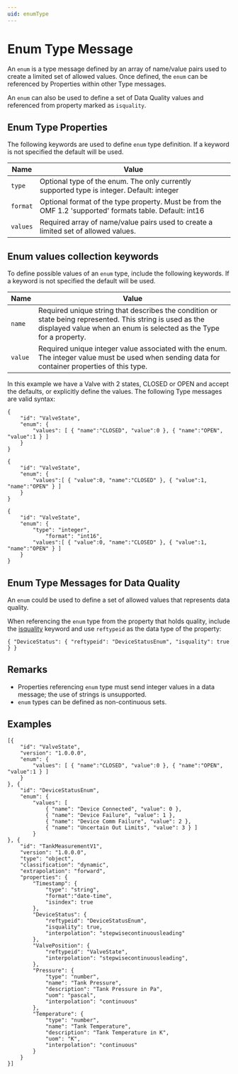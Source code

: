 ```yaml
---
uid: enumType
---
```


# Enum Type Message
An `enum` is a type message defined by an array of name/value pairs used to create a limited set of allowed values. Once defined, the `enum` can be referenced by Properties within other Type messages.

An `enum` can also be used to define a set of Data Quality values and referenced from property marked as `isquality`.

## Enum Type Properties
The following keywords are used to define `enum` type definition. If a keyword is not specified the default will be used.

| Name | Value |
| --- | --- |
| `type` | Optional type of the enum. The only currently supported type is integer. Default: integer |
| `format` | Optional format of the type property. Must be from the OMF 1.2 'supported' formats table. Default: int16 |
| `values` | Required array of name/value pairs used to create a limited set of allowed values. |

## Enum values collection keywords
To define possible values of an `enum` type, include the following keywords. If a keyword is not specified the default will be used.

| Name | Value |
| --- | --- |
| `name` | Required unique string that describes the condition or state being represented. This string is used as the displayed value when an enum is selected as the Type for a property. |
| `value` | Required unique integer value associated with the enum. The integer value must be used when sending data for container properties of this type. |

In this example we have a Valve with 2 states, CLOSED or OPEN and accept the defaults, or explicitly define the values. The following Type messages are valid syntax:

	{ 
		"id": "ValveState", 
		"enum": {
			"values": [ { "name":"CLOSED", "value":0 }, { "name":"OPEN", "value":1 } ] 
		}
	}
	
	{ 
		"id": "ValveState", 
		"enum": {
			"values":[ { "value":0, "name":"CLOSED" }, { "value":1, "name":"OPEN" } ] 
		}
	}

	{ 
		"id": "ValveState", 
		"enum": {
			"type": "integer",
        		"format": "int16",
			"values":[ { "value":0, "name":"CLOSED" }, { "value":1, "name":"OPEN" } ] 
		}
	}

## Enum Type Messages for Data Quality

An `enum` could be used to define a set of allowed values that represents data quality.

When referencing the `enum` type from the property that holds quality, include the [isquality](xref:typePropertiesAndFormats) keyword and use `reftypeid` as the data type of the property:

    { "DeviceStatus": { "reftypeid": "DeviceStatusEnum", "isquality": true } }

## Remarks
 - Properties referencing `enum` type must send integer values in a data message; the use of strings is unsupported.
 - `enum` types can be defined as non-continuous sets.

## Examples

	[{
		"id": "ValveState",
		"version": "1.0.0.0",
		"enum": {
			"values": [ { "name":"CLOSED", "value":0 }, { "name":"OPEN", "value":1 } ]
		}
	}, { 
		"id": "DeviceStatusEnum", 
		"enum": {
			"values": [ 
				{ "name": "Device Connected", "value": 0 },
				{ "name": "Device Failure", "value": 1 },
				{ "name": "Device Comm Failure", "value": 2 },
				{ "name": "Uncertain Out Limits", "value": 3 } ]
			}
	}, {
		"id": "TankMeasurementV1",
		"version": "1.0.0.0",
		"type": "object",
		"classification": "dynamic",
		"extrapolation": "forward",
		"properties": {
			"Timestamp": {
				"type": "string",
				"format":"date-time",
				"isindex": true
			},
			"DeviceStatus": {
				"reftypeid": "DeviceStatusEnum", 
				"isquality": true,
				"interpolation": "stepwisecontinuousleading"
			},
			"ValvePosition": {
				"reftypeid": "ValveState",
				"interpolation": "stepwisecontinuousleading",		
			},
			"Pressure": {
				"type": "number",
				"name": "Tank Pressure",
				"description": "Tank Pressure in Pa",
				"uom": "pascal",
				"interpolation": "continuous"
			},
			"Temperature": {
				"type": "number",
				"name": "Tank Temperature",
				"description": "Tank Temperature in K",
				"uom": "K",
				"interpolation": "continuous"		
			}
		}
	}]
